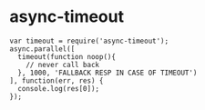 # async-timeout

    var timeout = require('async-timeout');
    async.parallel([
      timeout(function noop(){
        // never call back
      }, 1000, 'FALLBACK RESP IN CASE OF TIMEOUT')
    ], function(err, res) {
      console.log(res[0]);
    });